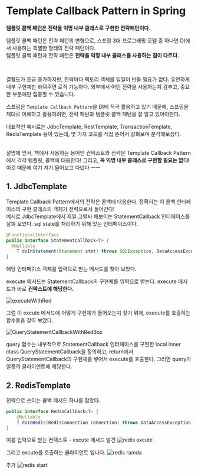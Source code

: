 # Template Callback Pattern in Spring
**템플릿 콜백 패턴은 전략을 익명 내부 클래스로 구현한 전략패턴이다.** <br>

템플릿 콜백 패턴은 전략 패턴의 변형으로, 스프링 3대 프로그래밍 모델 중 하나인 DI에서 사용하는 특별한 형태의 전략 패턴이다. <br> 템플릿 콜백 패턴과 전략 패턴은 **전략을 익명 내부 클래스를 사용하는 점이 다르다.** 

<br>

결합도가 조금 증가하지만, 전략마다 팩토리 객체를 일일이 만들 필요가 없다. 유연하게 내부 구현체만 바꿔주면 로직 가능하다. 외부에서 어떤 전략을 사용하는지 감추고, 중요한 부분에만 집중할 수 있습니다. <br>

스프링은 `Template Callback Pattern`을 DI에 적극 활용하고 있기 때문에, 스프링을 제대로 이해하고 활용하려면, 전략 패턴과 템플릿 콜백 패턴을 잘 알고 있어야한다. <br>

대표적인 예시로는 JdbcTemplate, RestTemplate, TransactionTemplate, RedisTemplate 등이 있는데, 몇 가지 코드를 직접 뜯어서 살펴보며 분석해보겠다. <br> <br>

설명에 앞서, 책에서 사용하는 용어인 컨텍스트와 전략은 Template Callback Pattern에서 각각 템플릿, 콜백에 대응한다! 그리고, **꼭 익명 내부 클래스로 구현할 필요는 없다!** 이것 때문에 여기 저기 물어보고 다녔다 ㅡㅡ

## 1. JdbcTemplate

<!-- 안녕하십니까 선생님들.. 궁금한 점이 있어 질문드립니다.

제가 지금 보고 있는 책에서는 Template Callback Pattern을 "전략을 익명 내부 클래스로 구현한 전략패턴이다"라고 소개하고 있습니다.

그리고 이 패턴을 스프링에서 이를 DI에 적극 활용중이라고 하기에 궁금해서 찾아보니, JdbcTemplate에서 사용중이라고 하기에 코드를 뜯어 보았습니다.

찾아보니 JdbcTemplate의 excute 메서드에서 StatementCallback<T>을(전략) 받고 있었습니다. 그래서 실제 사용된 부분을 찾아보니, query라는 메서드에서 return으로  StatementCallback<T>을 구현한 "로컬 이너 클래스"의 객체를 넣어주고 있었습니다.

Q1. 이런 형태도 템플릿 콜백 패턴이라고 볼 수 있나요? 
Q2. 맞다면, 템플릿 콜백 패턴을 구현 할 때, 전략을 꼭 익명 클래스가 아닌 형태로 짜도 되는걸까요? -->



Template Callback Pattern에서의 전략은 콜백에 대응한다. 정확히는 이 콜백 인터페이스의 구현 클래스의 객체가 전략으로서 들어간다! <br>
예시로 JdbcTemplate에서 제일 그럴싸 해보이는 StatementCallback 인터페이스를 살펴 보았다. sql state를 처리하기 위해 있는 인터페이스이다.

```java
@FunctionalInterface
public interface StatementCallback<T> {
  @Nullable
	T doInStatement(Statement stmt) throws SQLException, DataAccessException;
}
```

해당 인터페이스 객체를 입력으로 받는 메서드를 찾아 보았다. <br> 

execute 메서드는 StatementCallback의 구현체를 입력으로 받는다. execute 메서드가 바로 **컨텍스트에 해당한다.**

![executeWithRed](https://user-images.githubusercontent.com/71186266/194120589-f27acfa0-f7a2-4a98-b5d5-640554afebfa.png)

그럼 이 excute 메서드에 어떻게 구현체가 들어오는지 찾기 위해, execute를 호출하는 함수들을 찾아 보았다. 

![QueryStatementCallbackWithRedBox](https://user-images.githubusercontent.com/71186266/194120585-fcdd0b55-4810-4ec1-83a8-f2c8bdff13b2.png)

query 함수는 내부적으로 StatementCallback 인터페이스를 구현한 local inner class QueryStatementCallback을 정의하고, return에서 QueryStatementCallback의 구현체를 넣어서 execute를 호출한다. 그러면 query가 일종의 클라이언트에 해당한다. 

## 2. RedisTemplate

전략으로 쓰이는 콜백 메서드 하나를 잡았다.
```java
public interface RedisCallback<T> {
	@Nullable
	T doInRedis(RedisConnection connection) throws DataAccessException;
}
```
이를 입력으로 받는 컨텍스트 - excute 메서드 발견
![redis excute](https://user-images.githubusercontent.com/71186266/194262293-db2c3298-41f2-4fa1-abf3-0e25cb1055c1.png)

그리고 excute를 호출하는 클라이언트 입니다.
![redis ramda](https://user-images.githubusercontent.com/71186266/194262298-8e963e24-9959-4bbb-8a60-41a868ce68ab.png)

추가
![redis start](https://user-images.githubusercontent.com/71186266/194267082-af27ed89-a19a-489c-809e-825b53fca8b2.png)
